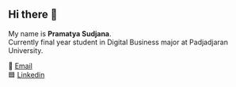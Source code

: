 ## Hi there 👋

My name is **Pramatya Sudjana**.<br>
Currently final year student in Digital Business major at Padjadjaran University.

📧 [Email](prama.sudjana@gmail.com)<br>
🟦 [Linkedin](www.linkedin.com/pramatya-sudjana)
<!--
**rhinzz/rhinzz** is a ✨ _special_ ✨ repository because its `README.md` (this file) appears on your GitHub profile.

Here are some ideas to get you started:

- 🔭 I’m currently working on ...
- 🌱 I’m currently learning ...
- 👯 I’m looking to collaborate on ...
- 🤔 I’m looking for help with ...
- 💬 Ask me about ...
- 📫 How to reach me: ...
- 😄 Pronouns: ...
- ⚡ Fun fact: ...
-->
